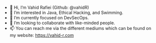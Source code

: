 - 👋 Hi, I’m Vahid Rafiei (Github: @vahidR)
- 👀 I’m interested in Java, Ethical Hacking, and Swimming.
- 🌱 I’m currently focused on DevSecOps.
- 💞️ I’m looking to collaborate with like-minded people.
- 📫 You can reach me via the different mediums which can be found on my website: https://vahid-r.com

<!---
vahidR/vahidR is a ✨ special ✨ repository because its `README.md` (this file) appears on your GitHub profile.
You can click the Preview link to take a look at your changes.
--->
